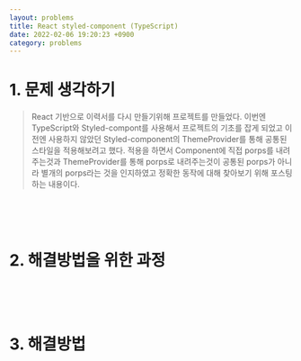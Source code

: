 ```yaml
---
layout: problems 
title: React styled-component (TypeScript)
date: 2022-02-06 19:20:23 +0900 
category: problems
---
```


# 1. 문제 생각하기

> React 기반으로 이력서를 다시 만들기위해 프로젝트를 만들었다.
> 이번엔 TypeScript와 Styled-compont를 사용해서 프로젝트의 기초를 잡게 되었고
> 이전엔 사용하지 않았던 Styled-component의 ThemeProvider를 통해 공통된 스타일을 적용해보려고 했다.
> 적용을 하면서 Component에 직접 porps를 내려주는것과 ThemeProvider를 통해 porps로 내려주는것이 공통된 porps가 아니라
> 별개의 porps라는 것을 인지하였고 정확한 동작에 대해 찾아보기 위해 포스팅하는 내용이다.

<br><br><br>

# 2. 해결방법을 위한 과정

<br><br><br>

# 3. 해결방법
